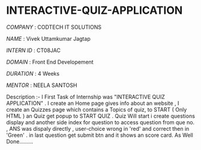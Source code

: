 # INTERACTIVE-QUIZ-APPLICATION

*COMPANY*   : CODTECH IT SOLUTIONS

*NAME*      : Vivek Uttamkumar Jagtap

*INTERN ID* : CT08JAC

*DOMAIN*    : Front End Developement

*DURATION*  : 4 Weeks

*MENTOR*    : NEELA SANTOSH

Description :- I First Task of Internship was "INTERACTIVE QUIZ APPLICATION" . I create an Home page gives info about an website , I create an Quizzes page which contains a Topics of quiz, 
               to START ( Only HTML ) an Quiz get popup to START QUIZ . Quiz Will start i create questions display and another side index for question to access question from que no. , 
               ANS was dispaly directly , user-choice wrong in 'red' and correct then in 'Green' . in last question get submit btn and it shows an score card. As Well Done.........
